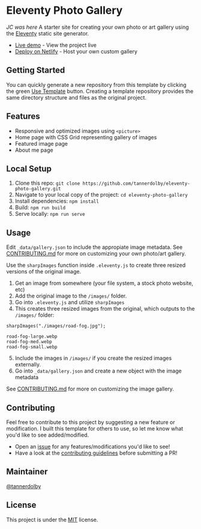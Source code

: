 # Eleventy Photo Gallery
*JC was here*
A starter site for creating your own photo or art gallery using the [Eleventy](https://github.com/11ty/eleventy) static site generator.

- [Live demo](https://kpop-girl-groups.netlify.app/) - View the project live
- [Deploy on Netlify](https://app.netlify.com/) - Host your own custom gallery

## Getting Started
You can quickly generate a new repository from this template by clicking the green [Use Template](https://github.com/tannerdolby/eleventy-photo-gallery/generate) button. Creating a template repository provides the same directory structure and files as the original project.

## Features
- Responsive and optimized images using `<picture>`
- Home page with CSS Grid representing gallery of images
- Featured image page
- About me page

## Local Setup
1. Clone this repo: `git clone https://github.com/tannerdolby/eleventy-photo-gallery.git`
2. Navigate to your local copy of the project: `cd eleventy-photo-gallery`
3. Install dependencies: `npm install`
4. Build: `npm run build`
5. Serve locally: `npm run serve`

## Usage

Edit `_data/gallery.json` to include the appropiate image metadata. See [CONTRIBUTING.md](https://github.com/tannerdolby/eleventy-photo-gallery/blob/master/CONTRIBUTING.md) for more on customizing your own photo/art gallery.

Use the `sharpImages` function inside `.eleventy.js` to create three resized versions of the original image.

1. Get an image from somewhere (your file system, a stock photo website, etc)
2. Add the original image to the `/images/` folder.
3. Go into `.eleventy.js` and utilize `sharpImages`
4. This creates three resized images from the original, which outputs to the `/images/` folder:

```
sharpImages("./images/road-fog.jpg");
```

``` 
road-fog-large.webp
road-fog-med.webp
road-fog-small.webp
```

5. Include the images in `/images/` if you create the resized images externally.
6. Go into `_data/gallery.json` and create a new object with the image metadata

See [CONTRIBUTING.md](https://github.com/tannerdolby/eleventy-photo-gallery/blob/master/CONTRIBUTING.md) for more on customizing the image gallery.

## Contributing 
Feel free to contribute to this project by suggesting a new feature or modification. I built this template for others to use, so let me know what you'd like to see added/modified. 

- Open an [issue](https://github.com/tannerdolby/11ty-photo-gallery/issues) for any features/modifications you'd like to see! 
- Have a look at the [contributing guidelines](https://github.com/tannerdolby/11ty-photo-gallery/blob/master/CONTRIBUTING.md) before submitting a PR!

## Maintainer
[@tannerdolby](https://github.com/tannerdolby)

## License 
This project is under the [MIT](https://github.com/tannerdolby/eleventy-photo-gallery/blob/master/LICENSE) license.
